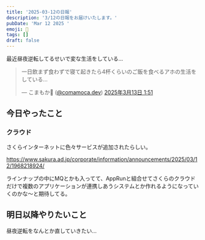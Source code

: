 ```yaml
---
title: '2025-03-12の日報'
description: '3/12の日報をお届けいたします。'
pubDate: 'Mar 12 2025 '
emoji: 🦊
tags: []
draft: false
---
```


最近昼夜逆転してるせいで変な生活をしている...

<blockquote class="bluesky-embed" data-bluesky-uri="at://did:plc:6wkaj4y3kaertrvyfguzkd2w/app.bsky.feed.post/3lk724dne5226" data-bluesky-cid="bafyreic46vuoz4jcvywizxio7b42mosbtucawntmujapevt7ot3vpkdzna" data-bluesky-embed-color-mode="system"><p lang="ja">一日飲まず食わずで寝て起きたら4杯くらいのご飯を食べるアホの生活をしている…</p>&mdash; こまもか🦊 (<a href="https://bsky.app/profile/did:plc:6wkaj4y3kaertrvyfguzkd2w?ref_src=embed">@comamoca.dev</a>) <a href="https://bsky.app/profile/did:plc:6wkaj4y3kaertrvyfguzkd2w/post/3lk724dne5226?ref_src=embed">2025年3月13日 1:51</a></blockquote><script async src="https://embed.bsky.app/static/embed.js" charset="utf-8"></script>

## 今日やったこと

### クラウド

さくらインターネットに色々サービスが追加されたらしい。

https://www.sakura.ad.jp/corporate/information/announcements/2025/03/12/1968218924/

ラインナップの中にMQとかも入ってて、AppRunと組合せてさくらのクラウドだけで複数のアプリケーションが連携しあうシステムとか作れるようになっていくのかな〜と期待してる。

## 明日以降やりたいこと

昼夜逆転をなんとか直していきたい...
